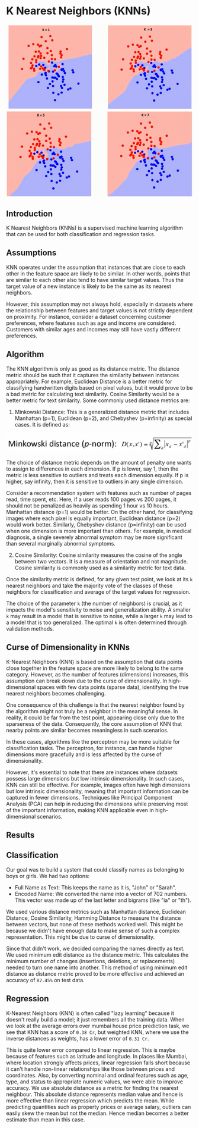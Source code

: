 # K Nearest Neighbors (KNNs)

<img src="../assets/img/knn1.webp" alt="KNN">
<img src="../assets/img/knn2.webp" alt="KNN">

## Introduction

K Nearest Neighbors (KNNs) is a supervised machine learning algorithm that can be used for both classification and regression tasks. 

## Assumptions

KNN operates under the assumption that instances that are close to each other in the feature space are likely to be similar. In other words, points that are similar to each other also tend to have similar target values. Thus the target value of a new instance is likely to be the same as its nearest neighbors.

However, this assumption may not always hold, especially in datasets where the relationship between features and target values is not strictly dependent on proximity. For instance, consider a dataset concerning customer preferences, where features such as age and income are considered. Customers with similar ages and incomes may still have vastly different preferences.

## Algorithm

The KNN algorithm is only as good as its distance metric. The distance metric should be such that it captures the similarity between instances appropriately. For example, Euclidean Distance is a better metric for classifying handwritten digits based on pixel values, but it would prove to be a bad metric for calculating text similarity. Cosine Similarity would be a better metric for text similarity. Some commonly used distance metrics are: 

1. Minkowski Distance: This is a generalized distance metric that includes Manhattan (p=1), Euclidean (p=2), and Chebyshev (p=infinity) as special cases. It is defined as:

<img src="../assets/img/minkowski-distance.png" alt="Minkowski Distance">

The choice of distance metric depends on the amount of penalty one wants to assign to differences in each dimension. If p is lower, say 1, then the metric is less sensitive to outliers and treats each dimension equally. If p is higher, say infinity, then it is sensitive to outliers in any single dimension.

Consider a recommendation system with features such as number of pages read, time spent, etc. Here, if a user reads 100 pages vs 200 pages, it should not be penalized as heavily as spending 1 hour vs 10 hours. Manhattan distance (p=1) would be better. On the other hand, for classifying images where each pixel is equally important, Euclidean distance (p=2) would work better. Similarly, Chebyshev distance (p=infinity) can be used when one dimension is more important than others. For example, in medical diagnosis, a single severely abnormal symptom may be more significant than several marginally abnormal symptoms.

2. Cosine Similarity: Cosine similarity measures the cosine of the angle between two vectors. It is a measure of orientation and not magnitude. Cosine similarity is commonly used as a similarity metric for text data.

Once the similarity metric is defined, for any given test point, we look at its `k` nearest neighbors and take the majority vote of the classes of these neighbors for classification and average of the target values for regression. 

The choice of the parameter `k` (the number of neighbors) is crucial, as it impacts the model's sensitivity to noise and generalization ability. A smaller ```k``` may result in a model that is sensitive to noise, while a larger ```k``` may lead to a model that is too generalized. The optimal `k` is often determined through validation methods.

## Curse of Dimensionality in KNNs

K-Nearest Neighbors (KNN) is based on the assumption that data points close together in the feature space are more likely to belong to the same category. However, as the number of features (dimensions) increases, this assumption can break down due to the curse of dimensionality. In high-dimensional spaces with few data points (sparse data), identifying the true nearest neighbors becomes challenging.

One consequence of this challenge is that the nearest neighbor found by the algorithm might not truly be a neighbor in the meaningful sense. In reality, it could be far from the test point, appearing close only due to the sparseness of the data. Consequently, the core assumption of KNN that nearby points are similar becomes meaningless in such scenarios.

In these cases, algorithms like the perceptron may be more suitable for classification tasks. The perceptron, for instance, can handle higher dimensions more gracefully and is less affected by the curse of dimensionality.

However, it's essential to note that there are instances where datasets possess large dimensions but low intrinsic dimensionality. In such cases, KNN can still be effective. For example, images often have high dimensions but low intrinsic dimensionality, meaning that important information can be captured in fewer dimensions. Techniques like Principal Component Analysis (PCA) can help in reducing the dimensions while preserving most of the important information, making KNN applicable even in high-dimensional scenarios.

## Results

## Classification

Our goal was to build a system that could classify names as belonging to boys or girls. We had two options:

* Full Name as Text: This keeps the name as it is, "John" or "Sarah".
* Encoded Name: We converted the name into a vector of 702 numbers. This vector was made up of the last letter and bigrams (like "ia" or "th").

We used various distance metrics such as Manhattan distance, Euclidean Distance, Cosine Similarity, Hamming Distance to measure the distance between vectors, but none of these methods worked well. This might be because we didn't have enough data to make sense of such a complex representation. This might be due to curse of dimensionality.

Since that didn't work, we decided comparing the names directly as text. We used minimum edit distance as the distance metric. This calculates the minimum number of changes (insertions, deletions, or replacements) needed to turn one name into another. This method of using minimum edit distance as distance metric proved to be more effective and achieved an accuracy of `82.45%` on test data.

## Regression

K-Nearest Neighbors (KNN) is often called "lazy learning" because it doesn't really build a model; it just remembers all the training data. When we look at the average errors over mumbai house price prediction task, we see that KNN has a score of `0.38 Cr`, but weighted KNN, where we use the inverse distances as weights, has a lower error of `0.31 Cr`.

This is quite lower error compared to linear regression. This is maybe because of features such as latitude and longitude. In places like Mumbai, where location strongly affects prices, linear regression falls short because it can't handle non-linear relationships like those between prices and coordinates. Also, by converting nominal and ordinal features such as age, type, and status to appropriate numeric values, we were able to improve accuracy. We use absolute distance as a metric for finding the nearest neighbour. This absolute distance represents median value and hence is more effective than linear regression which predicts the mean. While predicting quantities such as property prices or average salary, outliers can easily skew the mean but not the median. Hence median becomes a better estimate than mean in this case.